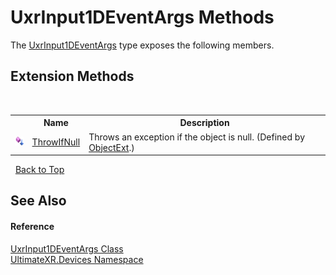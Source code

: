 # UxrInput1DEventArgs Methods
 

The <a href="T_UltimateXR_Devices_UxrInput1DEventArgs">UxrInput1DEventArgs</a> type exposes the following members.


## Extension Methods
&nbsp;<table><tr><th></th><th>Name</th><th>Description</th></tr><tr><td>![Public Extension Method](media/pubextension.gif "Public Extension Method")</td><td><a href="M_UltimateXR_Extensions_System_ObjectExt_ThrowIfNull">ThrowIfNull</a></td><td>
Throws an exception if the object is null.
 (Defined by <a href="T_UltimateXR_Extensions_System_ObjectExt">ObjectExt</a>.)</td></tr></table>&nbsp;
<a href="#uxrinput1deventargs-methods">Back to Top</a>

## See Also


#### Reference
<a href="T_UltimateXR_Devices_UxrInput1DEventArgs">UxrInput1DEventArgs Class</a><br /><a href="N_UltimateXR_Devices">UltimateXR.Devices Namespace</a><br />